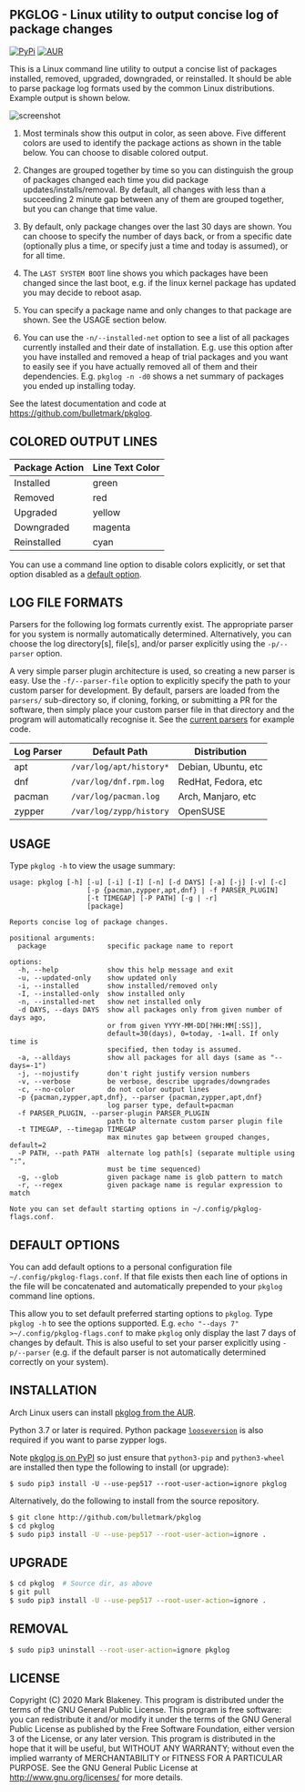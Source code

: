## PKGLOG - Linux utility to output concise log of package changes
[![PyPi](https://img.shields.io/pypi/v/pkglog)](https://pypi.org/project/pkglog/)
[![AUR](https://img.shields.io/aur/version/pkglog)](https://aur.archlinux.org/packages/pkglog/)

This is a Linux command line utility to output a concise list of
packages installed, removed, upgraded, downgraded, or reinstalled. It
should be able to parse package log formats used by the common Linux
distributions. Example output is shown below.

![screenshot](https://user-images.githubusercontent.com/217011/195960110-02a43a1c-366a-4e61-9372-10c4f1f4c55f.png)

1. Most terminals show this output in color, as seen above. Five
   different colors are used to identify the package actions as shown
   in the table below. You can choose to disable colored output.

2. Changes are grouped together by time so you can distinguish the group
   of packages changed each time you did package
   updates/installs/removal. By default, all changes with less than a
   succeeding 2 minute gap between any of them are grouped together, but
   you can change that time value.

3. By default, only package changes over the last 30 days are shown. You
   can choose to specify the number of days back, or from a specific
   date (optionally plus a time, or specify just a time and today is
   assumed), or for all time.

4. The `LAST SYSTEM BOOT` line shows you which packages have been
   changed since the last boot, e.g. if the linux kernel package has
   updated you may decide to reboot asap.

5. You can specify a package name and only changes to that package are
   shown. See the USAGE section below.

6. You can use the `-n/--installed-net` option to see a list of all
   packages currently installed and their date of installation. E.g. use
   this option after you have installed and removed a heap of trial
   packages and you want to easily see if you have actually removed all
   of them and their dependencies. E.g. `pkglog -n -d0` shows a net
   summary of packages you ended up installing today.

See the latest documentation and code at https://github.com/bulletmark/pkglog.

## COLORED OUTPUT LINES

|Package Action|Line Text Color
|--------------|-----
|Installed     |green
|Removed       |red
|Upgraded      |yellow
|Downgraded    |magenta
|Reinstalled   |cyan

You can use a command line option to disable colors explicitly, or set
that option disabled as a [default option](#default-options).

## LOG FILE FORMATS

Parsers for the following log formats currently exist. The appropriate
parser for you system is normally automatically determined.
Alternatively, you can choose the log directory[s], file[s], and/or
parser explicitly using the `-p/--parser` option.

A very simple parser plugin architecture is used, so creating a new
parser is easy. Use the `-f/--parser-file` option to explicitly specify
the path to your custom parser for development. By default, parsers are
loaded from the `parsers/` sub-directory so, if cloning, forking, or
submitting a PR for the software, then simply place your custom parser
file in that directory and the program will automatically recognise it.
See the [current parsers](pkglog/parsers) for example code.

|Log Parser|Default Path           |Distribution       |
|----------|-----------------------|-------------------|
|apt       |`/var/log/apt/history*`|Debian, Ubuntu, etc|
|dnf       |`/var/log/dnf.rpm.log` |RedHat, Fedora, etc|
|pacman    |`/var/log/pacman.log`  |Arch, Manjaro, etc |
|zypper    |`/var/log/zypp/history`|OpenSUSE           |

## USAGE

Type `pkglog -h` to view the usage summary:

```
usage: pkglog [-h] [-u] [-i] [-I] [-n] [-d DAYS] [-a] [-j] [-v] [-c]
                   [-p {pacman,zypper,apt,dnf} | -f PARSER_PLUGIN]
                   [-t TIMEGAP] [-P PATH] [-g | -r]
                   [package]

Reports concise log of package changes.

positional arguments:
  package               specific package name to report

options:
  -h, --help            show this help message and exit
  -u, --updated-only    show updated only
  -i, --installed       show installed/removed only
  -I, --installed-only  show installed only
  -n, --installed-net   show net installed only
  -d DAYS, --days DAYS  show all packages only from given number of days ago,
                        or from given YYYY-MM-DD[?HH:MM[:SS]],
                        default=30(days), 0=today, -1=all. If only time is
                        specified, then today is assumed.
  -a, --alldays         show all packages for all days (same as "--days=-1")
  -j, --nojustify       don't right justify version numbers
  -v, --verbose         be verbose, describe upgrades/downgrades
  -c, --no-color        do not color output lines
  -p {pacman,zypper,apt,dnf}, --parser {pacman,zypper,apt,dnf}
                        log parser type, default=pacman
  -f PARSER_PLUGIN, --parser-plugin PARSER_PLUGIN
                        path to alternate custom parser plugin file
  -t TIMEGAP, --timegap TIMEGAP
                        max minutes gap between grouped changes, default=2
  -P PATH, --path PATH  alternate log path[s] (separate multiple using ":",
                        must be time sequenced)
  -g, --glob            given package name is glob pattern to match
  -r, --regex           given package name is regular expression to match

Note you can set default starting options in ~/.config/pkglog-flags.conf.
```

## DEFAULT OPTIONS

You can add default options to a personal configuration file
`~/.config/pkglog-flags.conf`. If that file exists then each line of
options in the file will be concatenated and automatically prepended
to your `pkglog` command line options.

This allow you to set default preferred starting options to `pkglog`.
Type `pkglog -h` to see the options supported.
E.g. `echo "--days 7" >~/.config/pkglog-flags.conf` to make `pkglog`
only display the last 7 days of changes by default. This is also useful
to set your parser explicitly using `-p/--parser` (e.g. if the default
parser is not automatically determined correctly on your system).

## INSTALLATION

Arch Linux users can install [pkglog from the
AUR](https://aur.archlinux.org/packages/pkglog).

Python 3.7 or later is required. Python package
[`looseversion`](https://pypi.org/project/looseversion/) is also
required if you want to parse zypper logs.

Note [pkglog is on PyPI](https://pypi.org/project/pkglog/) so just
ensure that `python3-pip` and `python3-wheel` are installed then type
the following to install (or upgrade):

```
$ sudo pip3 install -U --use-pep517 --root-user-action=ignore pkglog
```

Alternatively, do the following to install from the source repository.

```sh
$ git clone http://github.com/bulletmark/pkglog
$ cd pkglog
$ sudo pip3 install -U --use-pep517 --root-user-action=ignore .
```

## UPGRADE

```sh
$ cd pkglog  # Source dir, as above
$ git pull
$ sudo pip3 install -U --use-pep517 --root-user-action=ignore .
```

## REMOVAL

```sh
$ sudo pip3 uninstall --root-user-action=ignore pkglog
```

## LICENSE

Copyright (C) 2020 Mark Blakeney. This program is distributed under the
terms of the GNU General Public License.
This program is free software: you can redistribute it and/or modify it
under the terms of the GNU General Public License as published by the
Free Software Foundation, either version 3 of the License, or any later
version.
This program is distributed in the hope that it will be useful, but
WITHOUT ANY WARRANTY; without even the implied warranty of
MERCHANTABILITY or FITNESS FOR A PARTICULAR PURPOSE. See the GNU General
Public License at <http://www.gnu.org/licenses/> for more details.
